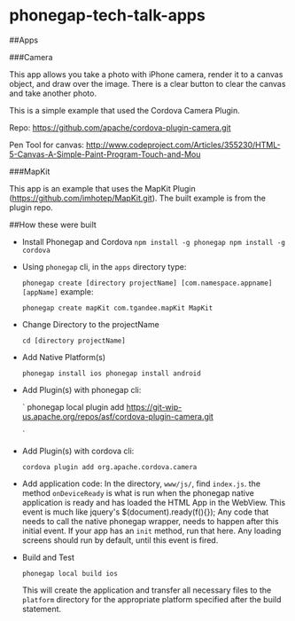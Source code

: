 phonegap-tech-talk-apps
=======================


##Apps

###Camera

This app allows you take a photo with iPhone camera, render it to a canvas object, and draw over the image.  There is a clear button to clear the canvas and take another photo.

This is a simple example that used the Cordova Camera Plugin.

Repo: https://github.com/apache/cordova-plugin-camera.git

Pen Tool for canvas:
http://www.codeproject.com/Articles/355230/HTML-5-Canvas-A-Simple-Paint-Program-Touch-and-Mou

###MapKit

This app is an example that uses the MapKit Plugin (https://github.com/imhotep/MapKit.git).  The built example is from the plugin repo.


##How these were built
  - Install Phonegap and Cordova
    `
      npm install -g phonegap
      npm install -g cordova
    `

  - Using `phonegap` cli, in the `apps` directory type:

    `
      phonegap create [directory projectName] [com.namespace.appname] [appName]
    `
    example:

    `
      phonegap create mapKit com.tgandee.mapKit MapKit
    `

  - Change Directory to the projectName

    `
      cd [directory projectName]
    `

  - Add Native Platform(s)

    `
      phonegap install ios
      phonegap install android
    `

  - Add Plugin(s) with phonegap cli:

    `
      phonegap local plugin add https://git-wip-us.apache.org/repos/asf/cordova-plugin-camera.git

    `

  - Add Plugin(s) with cordova cli:

    `
      cordova plugin add org.apache.cordova.camera
    `

  - Add application code:
    In the directory, `www/js/`, find `index.js`.  the method `onDeviceReady` is what is run when the phonegap native application is ready and has loaded the HTML App in the WebView.  This event is much like jquery's $(document).ready(f(){}); Any code that needs to call the native phonegap wrapper, needs to happen after this initial event. If your app has an `init` method, run that here.  Any loading screens should run by default, until this event is fired.

  - Build and Test

    `
      phonegap local build ios
    `

    This will create the application and transfer all necessary files to the `platform` directory for the appropriate platform specified after the build statement.


